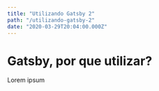 ```yaml
---
title: "Utilizando Gatsby 2"
path: "/utilizando-gatsby-2"
date: "2020-03-29T20:04:00.000Z"
---
```


# Gatsby, por que utilizar?

Lorem ipsum
